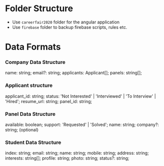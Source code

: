 # Folder Structure

- Use `careerfair2020` folder for the angular application
- Use `firebase` folder to backup firebase scripts, rules etc.

# Data Formats

### Company Data Structure

name: string;
email?: string;
applicants: Applicant[];
panels: string[];

### Applicant structure

applicant_id: string;
status: 'Not Interested' | 'Interviewed' | 'To Interview' | 'Hired';
resume_url: string;
panel_id: string;

### Panel Data Structure

available: boolean;
support: 'Requested' | 'Solved';
name: string;
company?: string; (optional)

### Student Data Structure

index: string;
email: string;
name: string;
mobile: string;
address: string;
interests: string[];
profile: string;
photo: string;
status?: string;

